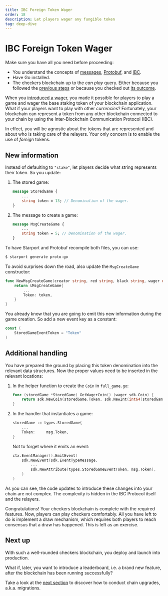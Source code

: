```yaml
---
title: IBC Foreign Token Wager
order: 18
description: Let players wager any fungible token
tag: deep-dive
---
```


# IBC Foreign Token Wager

<HighlightBox type="synopsis">

Make sure you have all you need before proceeding:

* You understand the concepts of [messages](../main-concepts/messages.md), [Protobuf](../main-concepts/protobuf.md), and [IBC](../main-concepts/ibc.md).
* Have Go installed.
* The checkers blockchain up to the _can play_ query. Either because you followed the [previous steps](./03-starport-15-can-play.md) or because you checked out [its outcome](https://github.com/cosmos/b9-checkers-academy-draft/tree/can-play-move-handler).

</HighlightBox>

When you [introduced a wager](./03-starport-13-game-wager.md), you made it possible for players to play a game and wager the base staking token of your blockchain application. What if your players want to play with other _currencies_? Fortunately, your blockchain can represent a token from any other blockchain connected to your chain by using the Inter-Blockchain Communication Protocol (IBC).

In effect, you will be agnostic about the tokens that are represented and about who is taking care of the relayers. Your only concern is to enable the use of _foreign_ tokens.

## New information

Instead of defaulting to `"stake"`, let players decide what string represents their token. So you update:

1. The stored game:
    ```protobuf [https://github.com/cosmos/b9-checkers-academy-draft/blob/9799e2cee1a0541932ec19d5cfdcdd955be0390f/proto/checkers/stored_game.proto#L21]
    message StoredGame {
        ...
        string token = 13; // Denomination of the wager.
    }
    ```

2. The message to create a game:

    ```protobuf [https://github.com/cosmos/b9-checkers-academy-draft/blob/9799e2cee1a0541932ec19d5cfdcdd955be0390f/proto/checkers/tx.proto#L46]
    message MsgCreateGame {
        ...
        string token = 5; // Denomination of the wager.
    }
    ```

To have Starport and Protobuf recompile both files, you can use:

```sh
$ starport generate proto-go
```

To avoid surprises down the road, also update the `MsgCreateGame` constructor:

```go [https://github.com/cosmos/b9-checkers-academy-draft/blob/9799e2cee1a0541932ec19d5cfdcdd955be0390f/x/checkers/types/message_create_game.go#L16]
func NewMsgCreateGame(creator string, red string, black string, wager uint64, token string) *MsgCreateGame {
    return &MsgCreateGame{
        ...
        Token: token,
    }
}
```

You already know that you are going to emit this new information during the game creation. So add a new event key as a constant:

```go [https://github.com/cosmos/b9-checkers-academy-draft/blob/9799e2cee1a0541932ec19d5cfdcdd955be0390f/x/checkers/types/keys.go#L56]
const (
    StoredGameEventToken = "Token"
)
```

## Additional handling

You have prepared the ground by placing this token denomination into the relevant data structures. Now the proper values need to be inserted in the relevant locations:

1. In the helper function to create the `Coin` in `full_game.go`:

    ```go [https://github.com/cosmos/b9-checkers-academy-draft/blob/9799e2cee1a0541932ec19d5cfdcdd955be0390f/x/checkers/types/full_game.go#L71-L73]
    func (storedGame *StoredGame) GetWagerCoin() (wager sdk.Coin) {
        return sdk.NewCoin(storedGame.Token, sdk.NewInt(int64(storedGame.Wager)))
    }
    ```

2. In the handler that instantiates a game:

    ```go [https://github.com/cosmos/b9-checkers-academy-draft/blob/9799e2cee1a0541932ec19d5cfdcdd955be0390f/x/checkers/keeper/msg_server_create_game.go#L30]
    storedGame := types.StoredGame{
        ...
        Token:     msg.Token,
    }
    ```

    Not to forget where it emits an event:

    ```go [https://github.com/cosmos/b9-checkers-academy-draft/blob/9799e2cee1a0541932ec19d5cfdcdd955be0390f/x/checkers/keeper/msg_server_create_game.go#L54]
    ctx.EventManager().EmitEvent(
        sdk.NewEvent(sdk.EventTypeMessage,
            ...
            sdk.NewAttribute(types.StoredGameEventToken, msg.Token),
        )
    )
    ```

As you can see, the code updates to introduce these changes into your chain are not complex. The complexity is hidden in the IBC Protocol itself and the relayers.

Congratulations! Your checkers blockchain is complete with the required features. Now, players can play checkers comfortably. All you have left to do is implement a draw mechanism, which requires both players to reach consensus that a draw has happened. This is left as an exercise.

## Next up

With such a well-rounded checkers blockchain, you deploy and launch into production.

What if, later, you want to introduce a leaderboard, i.e. a brand new feature, after the blockchain has been running successfully?

Take a look at the [next section](./03-starport-17-migration.md) to discover how to conduct chain upgrades, a.k.a. migrations.
